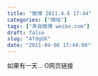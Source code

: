 ```yaml
---
title: "微博 2011.4.6 17:44"
categories: ["嘀咕"]
tags: ["来自微博 weibo.com"]
draft: false
slug: "AfdgGK"
date: "2011-04-06 17:44:00"
---
```


<p>如果有一天… O网页链接 ​​​​</p>
